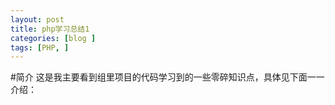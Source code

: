 ```yaml
---
layout: post
title: php学习总结1
categories: [blog ]
tags: [PHP, ]
---
```


#简介
这是我主要看到组里项目的代码学习到的一些零碎知识点，具体见下面一一介绍：
